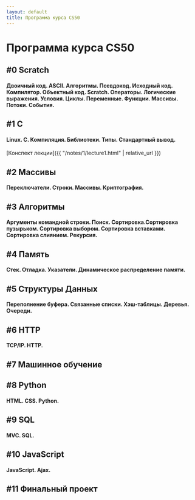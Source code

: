 ```yaml
---
layout: default
title: Программа курса CS50
---
```


# Программа курса CS50

## #0 Scratch
#### Двоичный код. ASCII. Алгоритмы. Псевдокод. Исходный код. Компилятор. Объектный код. Scratch. Операторы. Логические выражения. Условия. Циклы. Переменные. Функции. Массивы. Потоки. События.

## #1 C
#### Linux.	C.	Компиляция.	Библиотеки.	Типы.	Стандартный	 вывод.
[Конспект лекции]({{ "/notes/1/lecture1.html" | relative_url }})

## #2 Массивы
#### Переключатели. Строки. Массивы. Криптография.

## #3 Алгоритмы
#### Аргументы командной строки. Поиск. Сортировка.Сортировка пузырьком. Сортировка выбором. Сортировка вставками. Сортировка слиянием. Рекурсия.

## #4 Память
#### Стек. Отладка. Указатели. Динамическое распределение памяти.

## #5 Структуры Данных
#### Переполнение буфера. Связанные списки. Хэш-таблицы. Деревья. Очереди.

## #6 HTTP
#### TCP/IP. HTTP.

## #7 Машинное обучение

## #8 Python
#### HTML. CSS. Python.

## #9 SQL
#### MVC. SQL.

## #10 JavaScript
#### JavaScript. Ajax.

## #11 Финальный проект


